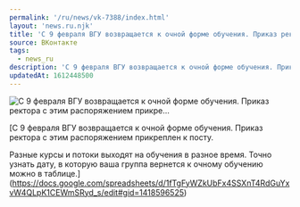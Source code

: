 ```yaml
---
permalink: '/ru/news/vk-7388/index.html'
layout: 'news.ru.njk'
title: 'С 9 февраля ВГУ возвращается к очной форме обучения. Приказ ректора с этим распоряжением прикре…'
source: ВКонтакте
tags:
  - news_ru
description: 'С 9 февраля ВГУ возвращается к очной форме обучения. Приказ ректора с этим распоряжением прикре…'
updatedAt: 1612448500
---
```

![С 9 февраля ВГУ возвращается к очной форме обучения. Приказ ректора с этим распоряжением прикре…](https://sun9-41.userapi.com/sun9-77/impg/mOJ5wbDh-6cbrCjJERpNTYSs6MvVJNjPNLy0kg/4itUHiXXhY8.jpg?size=150x80&quality=96&crop=87,0,900,480&sign=0cba9450789521b35cab4e65cb36cab0&c_uniq_tag=4iiMutghBGnCUxWxU34ZHyQX7W0ObaaErGEomRuHd-w&type=share)

[С 9 февраля ВГУ возвращается к очной форме обучения. Приказ ректора с этим распоряжением прикреплен к посту.

Разные курсы и потоки выходят на обучения в разное время. Точно узнать дату, в которую ваша группа вернется к очному обучению можно в таблице.](https://docs.google.com/spreadsheets/d/1fTgFyWZkUbFx4SSXnT4RdGuYxvW4QLpK1CEWmSRyd_s/edit#gid=1418596525)
